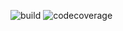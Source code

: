 ![build](http://img.shields.io/badge/build-passing-success.png)
![codecoverage](http://img.shields.io/badge/codecoverage-13.9%-error.png)